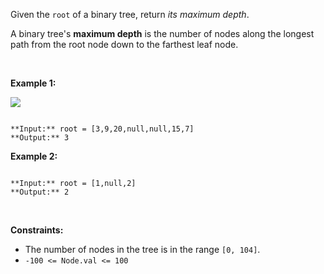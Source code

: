 Given the `root` of a binary tree, return *its maximum depth*.


A binary tree's **maximum depth** is the number of nodes along the longest path from the root node down to the farthest leaf node.


 


**Example 1:**


![](https://assets.leetcode.com/uploads/2020/11/26/tmp-tree.jpg)

```

**Input:** root = [3,9,20,null,null,15,7]
**Output:** 3

```

**Example 2:**



```

**Input:** root = [1,null,2]
**Output:** 2

```

 


**Constraints:**


* The number of nodes in the tree is in the range `[0, 104]`.
* `-100 <= Node.val <= 100`


